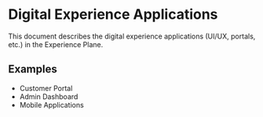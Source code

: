 # Digital Experience Applications

This document describes the digital experience applications (UI/UX, portals, etc.) in the Experience Plane.

## Examples
- Customer Portal
- Admin Dashboard
- Mobile Applications

